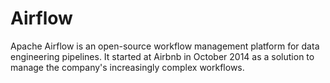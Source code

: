 # Airflow

Apache Airflow is an open-source workflow management platform for data engineering pipelines.
It started at Airbnb in October 2014 as a solution to manage the company's increasingly complex workflows.
